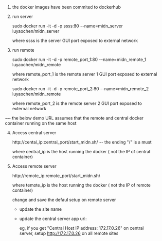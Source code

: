 1. the docker images have been commited to dockerhub
    
   
2. run server

    sudo docker run  -it -d -p ssss:80 --name=midn_server luyaochen/midn_server
    
      where ssss is the server GUI port exposed to external network

3. run remote 
  
    sudo docker run  -it -d -p remote_port_1:80 --name=midn_remote_1 luyaochen/midn_remote
    
      where remote_port_1 is the remote server 1 GUI port exposed to external network
    
    
    sudo docker run  -it -d -p remote_port_2:80 --name=midn_remote_2 luyaochen/midn_remote 
    
      where remote_port_2 is the remote server 2 GUI port exposed to external network

~~ the below demo URL assumes that the remote and central docker container running on the same host

 4. Access central server
 
    http://cental_ip:central_port/start_midn.sh/             -- the ending "/" is a must
    
      where central_ip is the host running the docker ( not the IP of central container)   
      
 6. Access remote server
 
    http://remote_ip:remote_port/start_midn.sh/ 
    
      where temote_ip is the host running the docker ( not the IP of remote container)
    
    change and save the defaul setup on remote server
    
    - update the site name
    
    - update the central server app url:
    
      eg, if you get "Central Host IP address: 172.17.0.26" on central server, setup http://172.17.0.26  on all remote sites
      

